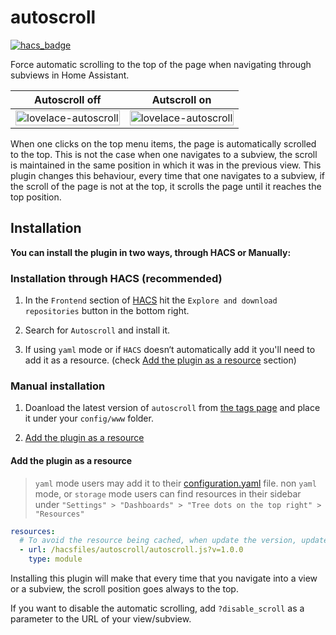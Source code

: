 # autoscroll

[![hacs_badge](https://img.shields.io/badge/HACS-Default-41BDF5.svg)](https://github.com/hacs/integration)

Force automatic scrolling to the top of the page when navigating through subviews in Home Assistant.

| Autoscroll off | Autscroll on |
| -------------- | ------------ |
| <img src="https://github.com/elchininet/lovelace-autoscroll/blob/master/images/autoscroll-off.gif?raw=true" width="100%" title="lovelace-autoscroll" /> | <img src="https://github.com/elchininet/lovelace-autoscroll/blob/master/images/autoscroll-on.gif?raw=true" width="100%" title="lovelace-autoscroll" /> |

When one clicks on the top menu items, the page is automatically scrolled to the top. This is not the case when one navigates to a subview, the scroll is maintained in the same position in which it was in the previous view. This plugin changes this behaviour, every time that one navigates to a subview, if the scroll of the page is not at the top, it scrolls the page until it reaches the top position. 

## Installation

**You can install the plugin in two ways, through HACS or Manually:**

### Installation through HACS (recommended)

1. In the `Frontend` section of [HACS](https://hacs.xyz/) hit the `Explore and download repositories` button in the bottom right.

2. Search for `Autoscroll` and install it.

3. If using `yaml` mode or if `HACS` doesn‘t automatically add it you'll need to add it as a resource. (check [Add the plugin as a resource](#add-the-plugin-as-a-resource) section)

### Manual installation

1. Doanload the latest version of `autoscroll` from [the tags page](https://github.com/elchininet/lovelace-autoscroll/tags) and place it under your `config/www` folder.

2. [Add the plugin as a resource](#add-the-plugin-as-a-resource)

#### Add the plugin as a resource

> `yaml` mode users may add it to their [configuration.yaml](https://www.home-assistant.io/dashboards/dashboards/#using-yaml-for-the-default-dashboard) file.
non `yaml` mode, or `storage` mode users can find resources in their sidebar under `"Settings" > "Dashboards" > "Tree dots on the top right" > "Resources"`

```yaml
resources:
  # To avoid the resource being cached, when update the version, update also the version number parameter at the end of the url
  - url: /hacsfiles/autoscroll/autoscroll.js?v=1.0.0
    type: module
```

Installing this plugin will make that every time that you navigate into a view or a subview, the scroll position goes always to the top.

If you want to disable the automatic scrolling, add `?disable_scroll` as a parameter to the URL of your view/subview.